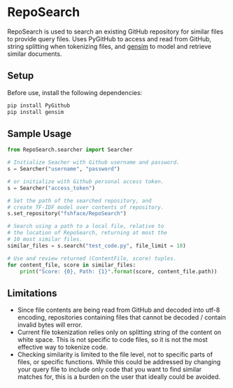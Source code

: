 # RepoSearch

RepoSearch is used to search an existing GitHub repository for similar files to provide query files. Uses PyGitHub to access and read from GitHub, string splitting when tokenizing files, and [gensim](https://github.com/RaRe-Technologies/gensim) to model and retrieve similar documents.

## Setup

Before use, install the following dependencies:

```bash
pip install PyGithub
pip install gensim
```

## Sample Usage

```python
from RepoSearch.searcher import Searcher

# Initialize Seacher with Github username and password.
s = Searcher("username", "password")

# or initialize with Github personal access token.
s = Searcher("access_token")

# Set the path of the searched repository, and
# create TF-IDF model over contents of repository.
s.set_repository("fshface/RepoSearch")

# Search using a path to a local file, relative to
# the location of RepoSearch, returning at most the
# 10 most similar files.
similar_files = s.search("test_code.py", file_limit = 10)

# Use and review returned (ContentFile, score) tuples.
for content_file, score in similar_files:
    print("Score: {0}, Path: {1}".format(score, content_file.path))

```

## Limitations

- Since file contents are being read from GitHub and decoded into utf-8 encoding, repositories containing files that cannot be decoded / contain invalid bytes will error.
- Current file tokenization relies only on splitting string of the content on white space. This is not specific to code files, so it is not the most effective way to tokenize code.
- Checking similarity is limited to the file level, not to specific parts of files, or specific functions. While this could be addressed by changing your query file to include only code that you want to find similar matches for, this is a burden on the user that ideally could be avoided.
